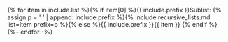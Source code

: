{% for item in include.list %}{% if item[0] %}{{ include.prefix }}Sublist:
{% assign p = '  ' | append: include.prefix %}{% include recursive_lists.md list=item prefix=p %}{% else %}{{ include.prefix }}{{ item }}
{% endif %}{%- endfor -%}
